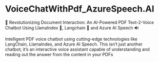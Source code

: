 # VoiceChatWithPdf_AzureSpeech.AI
🚀 Revolutionizing Document Interaction: An AI-Powered PDF Text-2-Voice Chatbot Using LlamaIndex 🐑, Langchain 🔗 and Azure AI Speech 🔊

Intelligent PDF voice chatbot using cutting-edge technologies like LangChain, LlamaIndex, and Azure AI Speech. This isn’t just another chatbot; it’s an interactive voice assistant capable of understanding and reading out the answer from the content in your PDFs
